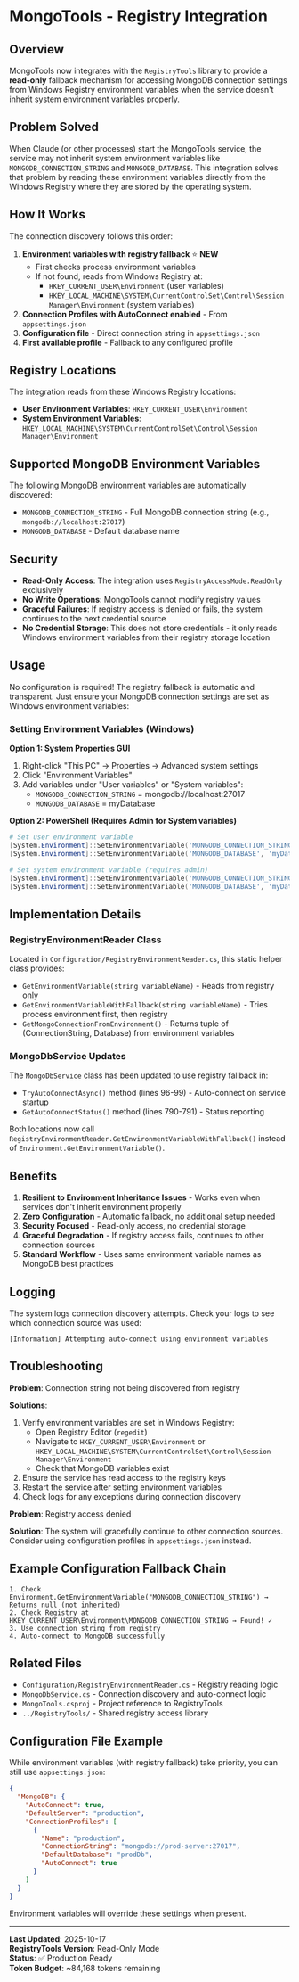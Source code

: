# MongoTools - Registry Integration

## Overview

MongoTools now integrates with the `RegistryTools` library to provide a **read-only** fallback mechanism for accessing MongoDB connection settings from Windows Registry environment variables when the service doesn't inherit system environment variables properly.

## Problem Solved

When Claude (or other processes) start the MongoTools service, the service may not inherit system environment variables like `MONGODB_CONNECTION_STRING` and `MONGODB_DATABASE`. This integration solves that problem by reading these environment variables directly from the Windows Registry where they are stored by the operating system.

## How It Works

The connection discovery follows this order:

1. **Environment variables with registry fallback** ⭐ **NEW**
   - First checks process environment variables
   - If not found, reads from Windows Registry at:
     - `HKEY_CURRENT_USER\Environment` (user variables)
     - `HKEY_LOCAL_MACHINE\SYSTEM\CurrentControlSet\Control\Session Manager\Environment` (system variables)
2. **Connection Profiles with AutoConnect enabled** - From `appsettings.json`
3. **Configuration file** - Direct connection string in `appsettings.json`
4. **First available profile** - Fallback to any configured profile

## Registry Locations

The integration reads from these Windows Registry locations:

- **User Environment Variables**: `HKEY_CURRENT_USER\Environment`
- **System Environment Variables**: `HKEY_LOCAL_MACHINE\SYSTEM\CurrentControlSet\Control\Session Manager\Environment`

## Supported MongoDB Environment Variables

The following MongoDB environment variables are automatically discovered:

- `MONGODB_CONNECTION_STRING` - Full MongoDB connection string (e.g., `mongodb://localhost:27017`)
- `MONGODB_DATABASE` - Default database name

## Security

- **Read-Only Access**: The integration uses `RegistryAccessMode.ReadOnly` exclusively
- **No Write Operations**: MongoTools cannot modify registry values
- **Graceful Failures**: If registry access is denied or fails, the system continues to the next credential source
- **No Credential Storage**: This does not store credentials - it only reads Windows environment variables from their registry storage location

## Usage

No configuration is required! The registry fallback is automatic and transparent. Just ensure your MongoDB connection settings are set as Windows environment variables:

### Setting Environment Variables (Windows)

**Option 1: System Properties GUI**
1. Right-click "This PC" → Properties → Advanced system settings
2. Click "Environment Variables"
3. Add variables under "User variables" or "System variables":
   - `MONGODB_CONNECTION_STRING` = mongodb://localhost:27017
   - `MONGODB_DATABASE` = myDatabase

**Option 2: PowerShell (Requires Admin for System variables)**
```powershell
# Set user environment variable
[System.Environment]::SetEnvironmentVariable('MONGODB_CONNECTION_STRING', 'mongodb://localhost:27017', 'User')
[System.Environment]::SetEnvironmentVariable('MONGODB_DATABASE', 'myDatabase', 'User')

# Set system environment variable (requires admin)
[System.Environment]::SetEnvironmentVariable('MONGODB_CONNECTION_STRING', 'mongodb://localhost:27017', 'Machine')
[System.Environment]::SetEnvironmentVariable('MONGODB_DATABASE', 'myDatabase', 'Machine')
```

## Implementation Details

### RegistryEnvironmentReader Class

Located in `Configuration/RegistryEnvironmentReader.cs`, this static helper class provides:

- `GetEnvironmentVariable(string variableName)` - Reads from registry only
- `GetEnvironmentVariableWithFallback(string variableName)` - Tries process environment first, then registry
- `GetMongoConnectionFromEnvironment()` - Returns tuple of (ConnectionString, Database) from environment variables

### MongoDbService Updates

The `MongoDbService` class has been updated to use registry fallback in:
- `TryAutoConnectAsync()` method (lines 96-99) - Auto-connect on service startup
- `GetAutoConnectStatus()` method (lines 790-791) - Status reporting

Both locations now call `RegistryEnvironmentReader.GetEnvironmentVariableWithFallback()` instead of `Environment.GetEnvironmentVariable()`.

## Benefits

1. **Resilient to Environment Inheritance Issues** - Works even when services don't inherit environment properly
2. **Zero Configuration** - Automatic fallback, no additional setup needed
3. **Security Focused** - Read-only access, no credential storage
4. **Graceful Degradation** - If registry access fails, continues to other connection sources
5. **Standard Workflow** - Uses same environment variable names as MongoDB best practices

## Logging

The system logs connection discovery attempts. Check your logs to see which connection source was used:

```
[Information] Attempting auto-connect using environment variables
```

## Troubleshooting

**Problem**: Connection string not being discovered from registry

**Solutions**:
1. Verify environment variables are set in Windows Registry:
   - Open Registry Editor (`regedit`)
   - Navigate to `HKEY_CURRENT_USER\Environment` or `HKEY_LOCAL_MACHINE\SYSTEM\CurrentControlSet\Control\Session Manager\Environment`
   - Check that MongoDB variables exist
2. Ensure the service has read access to the registry keys
3. Restart the service after setting environment variables
4. Check logs for any exceptions during connection discovery

**Problem**: Registry access denied

**Solution**: The system will gracefully continue to other connection sources. Consider using configuration profiles in `appsettings.json` instead.

## Example Configuration Fallback Chain

```
1. Check Environment.GetEnvironmentVariable("MONGODB_CONNECTION_STRING") → Returns null (not inherited)
2. Check Registry at HKEY_CURRENT_USER\Environment\MONGODB_CONNECTION_STRING → Found! ✓
3. Use connection string from registry
4. Auto-connect to MongoDB successfully
```

## Related Files

- `Configuration/RegistryEnvironmentReader.cs` - Registry reading logic
- `MongoDbService.cs` - Connection discovery and auto-connect logic
- `MongoTools.csproj` - Project reference to RegistryTools
- `../RegistryTools/` - Shared registry access library

## Configuration File Example

While environment variables (with registry fallback) take priority, you can still use `appsettings.json`:

```json
{
  "MongoDB": {
    "AutoConnect": true,
    "DefaultServer": "production",
    "ConnectionProfiles": [
      {
        "Name": "production",
        "ConnectionString": "mongodb://prod-server:27017",
        "DefaultDatabase": "prodDb",
        "AutoConnect": true
      }
    ]
  }
}
```

Environment variables will override these settings when present.

---

**Last Updated**: 2025-10-17  
**RegistryTools Version**: Read-Only Mode  
**Status**: ✅ Production Ready  
**Token Budget**: ~84,168 tokens remaining
